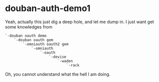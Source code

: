 # douban-auth-demo1

Yeah, actually this just dig a deep hole, and let me dump in.
I just want get some knowledges from

```
`-douban oauth demo
	`-douban oauth gem
	 	`-omniauth oauth2 gem
	 		`-omniauth
	 			`-oauth
	 				`-devise
	 					`-waden
	 						`-rack
```

Oh, you cannot understand what the hell I am doing.